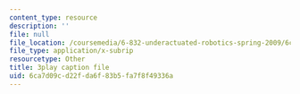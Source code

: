 ```yaml
---
content_type: resource
description: ''
file: null
file_location: /coursemedia/6-832-underactuated-robotics-spring-2009/6ca7d09cd22fda6f83b5fa7f8f49336a_-RRYZ-b9NpI.srt
file_type: application/x-subrip
resourcetype: Other
title: 3play caption file
uid: 6ca7d09c-d22f-da6f-83b5-fa7f8f49336a
---
```

